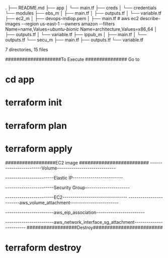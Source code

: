 .
├── README.md
├── app
│   └── main.tf
├── creds
│   └── credentials
└── modules
    ├── ebs_m
    │   ├── main.tf
    │   ├── outputs.tf
    │   └── variable.tf
    ├── ec2_m
    │   ├── devops-mdiop.pem
    │   ├── main.tf # 
    aws ec2 describe-images  --region us-east-1 --owners amazon --filters Name=name,Values=*ubuntu-bionic* Name=architecture,Values=x86_64
    │   ├── outputs.tf
    │   └── variable.tf
    ├── ippub_m
    │   ├── main.tf
    │   └── outputs.tf
    └── secu_m
        ├── main.tf
        ├── outputs.tf
        └── variable.tf

7 directories, 15 files

####################To Execute ###############
Go to 
# cd app
# terraform init
# terraform plan
# terraform apply
##################EC2 image #########################
------------------------Volume-----------------------------

------------------------Elastic IP-------------------------

------------------------Security Group----------------------

------------------------EC2--------------------------------
------------------------aws_volume_attachment------------------------

------------------------aws_eip_association------------------------

------------------------aws_network_interface_sg_attachment------------------------
##################Destroy#########################

# terraform destroy